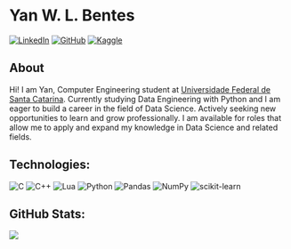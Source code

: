 # Yan W. L. Bentes

[![LinkedIn](https://img.shields.io/badge/linkedin-%230077B5.svg?style=for-the-badge&logo=linkedin&logoColor=white)](https://www.linkedin.com/in/yan-bentes/)
[![GitHub](https://img.shields.io/badge/GitHub-0077B5?style=for-the-badge&logo=github&logoColor=white)](https://github.com/yanbentes)
[![Kaggle](https://img.shields.io/badge/Kaggle-0077B5?style=for-the-badge&logo=kaggle&logoColor=white)](https://www.kaggle.com/yanbentes)

## About

Hi! I am Yan, Computer Engineering student at [Universidade Federal de Santa Catarina](https://ufsc.br/).
Currently studying Data Engineering with Python and I am eager to build a career in the field of Data Science.
Actively seeking new opportunities to learn and grow professionally.
I am available for roles that allow me to apply and expand my knowledge in Data Science and related fields.

## Technologies:

![C](https://img.shields.io/badge/c-%2300599C.svg?style=for-the-badge&logo=c&logoColor=white)
![C++](https://img.shields.io/badge/c++-%2300599C.svg?style=for-the-badge&logo=c%2B%2B&logoColor=white)
![Lua](https://img.shields.io/badge/lua-%232C2D72.svg?style=for-the-badge&logo=lua&logoColor=white)
![Python](https://img.shields.io/badge/python-3670A0?style=for-the-badge&logo=python&logoColor=ffdd54)
![Pandas](https://img.shields.io/badge/pandas-%23150458.svg?style=for-the-badge&logo=pandas&logoColor=white)
![NumPy](https://img.shields.io/badge/numpy-%23013243.svg?style=for-the-badge&logo=numpy&logoColor=white)
![scikit-learn](https://img.shields.io/badge/scikit--learn-%23F7931E.svg?style=for-the-badge&logo=scikit-learn&logoColor=white)


## GitHub Stats:
![](https://github-readme-stats.vercel.app/api?username=yanbentes&theme=dark&hide_border=false&include_all_commits=true&count_private=true)<br/>
